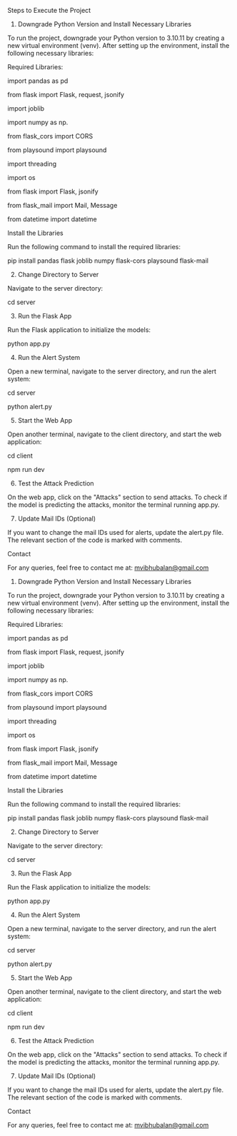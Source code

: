 Steps to Execute the Project

1. Downgrade Python Version and Install Necessary Libraries



To run the project, downgrade your Python version to 3.10.11 by creating a new virtual environment (venv). After setting up the environment, install the following necessary libraries:



Required Libraries:



import pandas as pd

from flask import Flask, request, jsonify

import joblib

import numpy as np.

from flask_cors import CORS

from playsound import playsound

import threading

import os

from flask import Flask, jsonify

from flask_mail import Mail, Message

from datetime import datetime



Install the Libraries



Run the following command to install the required libraries:



pip install pandas flask joblib numpy flask-cors playsound flask-mail



2. Change Directory to Server



Navigate to the server directory:



cd server



3. Run the Flask App



Run the Flask application to initialize the models:



python app.py



4. Run the Alert System



Open a new terminal, navigate to the server directory, and run the alert system:



cd server

python alert.py



5. Start the Web App



Open another terminal, navigate to the client directory, and start the web application:



cd client

npm run dev



6. Test the Attack Prediction



On the web app, click on the "Attacks" section to send attacks. To check if the model is predicting the attacks, monitor the terminal running app.py.



7. Update Mail IDs (Optional)



If you want to change the mail IDs used for alerts, update the alert.py file. The relevant section of the code is marked with comments.



Contact



For any queries, feel free to contact me at: mvibhubalan@gmail.com

1. Downgrade Python Version and Install Necessary Libraries



To run the project, downgrade your Python version to 3.10.11 by creating a new virtual environment (venv). After setting up the environment, install the following necessary libraries:



Required Libraries:



import pandas as pd

from flask import Flask, request, jsonify

import joblib

import numpy as np.

from flask_cors import CORS

from playsound import playsound

import threading

import os

from flask import Flask, jsonify

from flask_mail import Mail, Message

from datetime import datetime



Install the Libraries



Run the following command to install the required libraries:



pip install pandas flask joblib numpy flask-cors playsound flask-mail



2. Change Directory to Server



Navigate to the server directory:



cd server



3. Run the Flask App



Run the Flask application to initialize the models:



python app.py



4. Run the Alert System



Open a new terminal, navigate to the server directory, and run the alert system:



cd server

python alert.py



5. Start the Web App



Open another terminal, navigate to the client directory, and start the web application:



cd client

npm run dev



6. Test the Attack Prediction



On the web app, click on the "Attacks" section to send attacks. To check if the model is predicting the attacks, monitor the terminal running app.py.



7. Update Mail IDs (Optional)



If you want to change the mail IDs used for alerts, update the alert.py file. The relevant section of the code is marked with comments.



Contact



For any queries, feel free to contact me at: mvibhubalan@gmail.com


